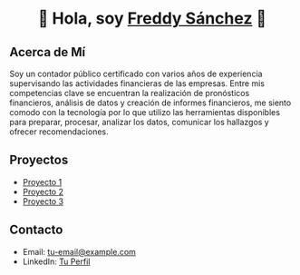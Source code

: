 <div align="center">
<h1 align="center">👋 Hola, soy <a href="https://aristi.dev">Freddy Sánchez</a> 👋</h1>
</div>

## Acerca de Mí
<p>Soy un contador público certificado con varios años de experiencia supervisando las actividades financieras de las empresas. Entre mis competencias clave se encuentran la realización de pronósticos financieros, análisis de datos y creación de informes financieros, me siento comodo con la tecnología por lo que utilizo las herramientas disponibles para preparar, procesar, analizar los datos, comunicar los hallazgos y ofrecer recomendaciones.</p>

## Proyectos

- [Proyecto 1](#)
- [Proyecto 2](#)
- [Proyecto 3](#)

## Contacto

- Email: tu-email@example.com
- LinkedIn: [Tu Perfil](https://www.linkedin.com/in/tu-perfil)
